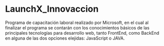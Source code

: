 # LaunchX_Innovaccion
Programa de capacitación laboral realizado por Microsoft, en el cual al finalizar el programa se contarán con los conocimientos básicos de las principales tecnologías para desarrollo web, tanto FrontEnd, como BackEnd en alguna de las dos opciones elejidas: JavaScript o JAVA.
